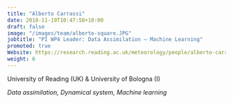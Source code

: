 ```yaml
---
title: "Alberto Carrassi"
date: 2018-11-19T10:47:58+10:00
draft: false
image: "/images/team/alberto-square.JPG"
jobtitle: "PI WP4 Leader: Data Assimilation — Machine Learning"
promoted: true
Website: https://research.reading.ac.uk/meteorology/people/alberto-carrassi/
weight: 6
---
```


University of Reading (UK) & University of Bologna (I)

*Data assimilation, Dynamical system, Machine learning*
